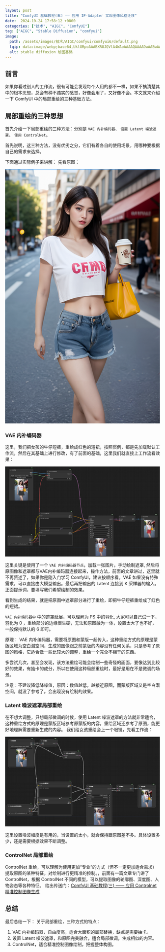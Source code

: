```yaml
---
layout: post
title: "ComfyUI 基础教程(五) —— 应用 IP-Adapter 实现图像风格迁移"
date:  2024-10-24 17:58:12 +0800
categories: ["技术", "AIGC", "ComfyUI"]
tag: ["AIGC", "Stable Diffusion", "comfyui"]
image:
  path: /assets/images/技术/AIGC/comfyui/comfyui6/default.png
  lqip: data:image/webp;base64,UklGRpoAAABXRUJQVlA4WAoAAAAQAAAADwAABwAAQUxQSDIAAAARL0AmbZurmr57yyIiqE8oiG0bejIYEQTgqiDA9vqnsUSI6H+oAERp2HZ65qP/VIAWAFZQOCBCAAAA8AEAnQEqEAAIAAVAfCWkAALp8sF8rgRgAP7o9FDvMCkMde9PK7euH5M1m6VWoDXf2FkP3BqV0ZYbO6NA/VFIAAAA
  alt: stable diffusion 绘图基础
---
```


## 前言
如果你看过别人的工作流，很有可能会发现每个人用的都不一样，如果不搞清楚其中的根本思想，总会有种不踏实的感觉，好像会用了，又好像不会。本文就来介绍一下 ComfyUI 中的局部重绘的三种基础方法。

## 局部重绘的三种思想
首先介绍一下局部重绘的三种方法：分别是 `VAE 内补编码器`、 `设置 Latent 噪波遮罩`、 `使用 ControlNet`。

首先说明，这三种方法，没有优劣之分，它们有着各自的使用场景，用哪种要根据自己的需求来选择。

下面通过实际例子来讲解：
先看原图：

![](/assets/images/技术/AIGC/comfyui/comfyui6/pic1.png)

### VAE 内补编码器
这里，我们把女孩的牛仔短裤，重绘成红色的短裙，按照惯例，都是先加载默认工作流，然后在其基础上进行修改，有了前面的基础，这里我们就直接上工作流看效果：

![](/assets/images/技术/AIGC/comfyui/comfyui6/pic2.png)

这里关键是使用了一个 `VAE 内补编码器节点`，加载一张图片，手动绘制遮罩, 然后将原图像和遮罩都与VAE内补编码器连接起来，操作方法，前面的文章讲过，这里就不再赘述了，如果你是刚入门学习 ComfyUI，建议按顺序看。VAE 如果没有特殊需求，可以直接由大模型输出。最后再把输出的 Latent 连接到 K 采样器的输入。 正面提示词，要填写我们希望绘制的效果。

看到生成的结果，就是把原图中遮罩部分进行了重绘，即把牛仔短裤重绘成了红色的短裙。

`VAE 内补编码器中` 中的遮罩延展，可以理解为 PS 中的羽化, 大家可以自己试一下， 羽化为 0 ，重绘部分的边缘很生硬，无法和原图融为一体，设置太大了也不好，一般保持默认的 6 即可。

原理：
VAE 内补编码器，需要将原图和蒙版一起传入，这种重绘方式的原理是蒙版区域为空白潜空间，生成的图像跟之前蒙版的内容没有任何关系，只是参考了原图的风格，它适合做一些比较大的调整，重绘一个完全不相干的东西。

多尝试几次，甚至会发现，该方法重绘可能会绘制一些奇怪的画面，要像达到比较好的效果，有抽卡的成分，所以在使用这种局部重绘时，最好是用在不是微调的场景。

注意：不建议降低降噪值，原因：数值越低，越接近原图，而蒙版区域又是空白潜空间，就没了参考了。会出现没有绘制的效果。

### Latent 噪波遮罩局部重绘
在不想大调整，只想局部微调的时候，使用 Latent 噪波遮罩的方法就非常适合，这种重绘方式的原理是蒙版区域参考原蒙版的内容，重绘区域还参考了原图，能更好地理解需要重新生成的内容。
我们给女孩重绘会上一个眼镜，先看工作流：

![](/assets/images/技术/AIGC/comfyui/comfyui6/pic3.png)

这里设置噪波幅度是有用的，当设置的太小，就会保持跟原图差不多。具体设置多少，还是需要根据效果不断调整。

### ControlNet 局部重绘
ControlNet 重绘，可以理解为使用更加“专业”的方式（但不一定更加适合需求）提取原图的某种特征，对绘制进行更精准的控制。，前面有一篇文章专门讲了 ControlNet，根据 ControlNet 不同的模型，可以提取图像的轮廓图、深度图、人物姿态等各种特征。
给出传送门：[ComfyUI 基础教程(三) —— 应用 Controlnet 精准控制图像生成](https://www.cnblogs.com/joy99/p/18402051)

## 总结
最后总结一下：
关于局部重绘，三种方式的特点：

1. VAE 内补编码器，自由度高，适合大面积的局部替换，缺点是需要抽卡。
2. 设置 Latent 噪波遮罩，和原图完美融合，适合局部微调，生成相似的内容。
3. ControlNet，适合精准控制图像绘制，把握整体构图。